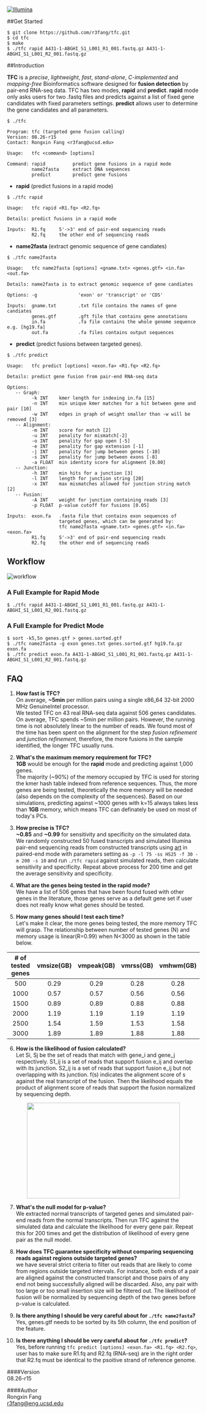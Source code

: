 [![Illumina](https://github.com/r3fang/tfc/tree/master/img/Illumina_logo.jpg)](https://www.illumina.com/)

##Get Started     
```
$ git clone https://github.com/r3fang/tfc.git
$ cd tfc
$ make
$ ./tfc rapid A431-1-ABGHI_S1_L001_R1_001.fastq.gz A431-1-ABGHI_S1_L001_R2_001.fastq.gz
```

##Introduction

**TFC** is a *precise*, *lightweight*, *fast*, *stand-alone*, *C-implemented* and *mapping-free* Bioinformatics software designed for **fusion detection** by pair-end RNA-seq data. TFC has two modes, **rapid** and **predict**. **rapid** mode only asks users for two .fastq files and predicts against a list of fixed gene candidates with fixed parameters settings. **predict** allows user to determine the gene candidates and all parameters.
 
```
$ ./tfc 

Program: tfc (targeted gene fusion calling)
Version: 08.26-r15
Contact: Rongxin Fang <r3fang@ucsd.edu>

Usage:   tfc <command> [options]

Command: rapid          predict gene fusions in a rapid mode
         name2fasta     extract DNA sequences
         predict        predict gene fusions
```

- **rapid** (predict fusions in a rapid mode)

```
$ ./tfc rapid

Usage:   tfc rapid <R1.fq> <R2.fq>

Details: predict fusions in a rapid mode

Inputs:  R1.fq     5'->3' end of pair-end sequencing reads
         R2.fq     the other end of sequencing reads
```

- **name2fasta** (extract genomic sequence of gene candiates)
 
```
$ ./tfc name2fasta

Usage:   tfc name2fasta [options] <gname.txt> <genes.gtf> <in.fa> <out.fa> 

Details: name2fasta is to extract genomic sequence of gene candiates

Options: -g               'exon' or 'transcript' or 'CDS' 

Inputs:  gname.txt        .txt file contains the names of gene candiates
         genes.gtf        .gft file that contains gene annotations
         in.fa            .fa file contains the whole genome sequence e.g. [hg19.fa]
         out.fa           .fa files contains output sequences
```

- **predict** (predict fusions between targeted genes).

```
$ ./tfc predict

Usage:   tfc predict [options] <exon.fa> <R1.fq> <R2.fq>

Details: predict gene fusion from pair-end RNA-seq data

Options:
   -- Graph:
         -k INT    kmer length for indexing in.fa [15]
         -n INT    min unique kmer matches for a hit between gene and pair [10]
         -w INT    edges in graph of weight smaller than -w will be removed [3]
   -- Alignment:
         -m INT    score for match [2]
         -u INT    penality for mismatch[-2]
         -o INT    penality for gap open [-5]
         -e INT    penality for gap extension [-1]
         -j INT    penality for jump between genes [-10]
         -s INT    penality for jump between exons [-8]
         -a FLOAT  min identity score for alignment [0.80]
   -- Junction:
         -h INT    min hits for a junction [3]
         -l INT    length for junction string [20]
         -x INT    max mismatches allowed for junction string match [2]
   -- Fusion:
         -A INT    weight for junction containing reads [3]
         -p FLOAT  p-value cutoff for fusions [0.05]

Inputs:  exon.fa   .fasta file that contains exon sequences of 
                   targeted genes, which can be generated by: 
                   tfc name2fasta <gname.txt> <genes.gtf> <in.fa> <exon.fa>  
         R1.fq     5'->3' end of pair-end sequencing reads
         R2.fq     the other end of sequencing reads
```
## Workflow

![workflow](https://github.com/r3fang/tfc/blob/master/img/workflow.jpg)

### A Full Example for Rapid Mode
```
$ ./tfc rapid A431-1-ABGHI_S1_L001_R1_001.fastq.gz A431-1-ABGHI_S1_L001_R2_001.fastq.gz
```
### A Full Example for Predict Mode
```
$ sort -k5,5n genes.gtf > genes.sorted.gtf
$ ./tfc name2fasta -g exon genes.txt genes.sorted.gtf hg19.fa.gz exon.fa
$ ./tfc predict exon.fa A431-1-ABGHI_S1_L001_R1_001.fastq.gz A431-1-ABGHI_S1_L001_R2_001.fastq.gz
```

## FAQ

 1. **How fast is TFC?**     
 On average, **~5min** per million pairs using a single x86_64 32-bit 2000 MHz GenuineIntel processor.   
 We tested TFC on 43 real RNA-seq data against 506 genes candidates. On average, TFC spends ~5min per million pairs. However, the running time is not absolutely linear to the number of reads. We found most of the time has been spent on the alignment for the step *fusion refinement* and *junction refinement*, therefore, the more fusions in the sample identified, the longer TFC usually runs. 

 2. **What's the maximum memory requirement for TFC?**   
 **1GB** would be enough for the **rapid** mode and predicting against 1,000 genes.   
 The majority (~90%) of the memory occupied by TFC is used for storing the kmer hash table indexed from reference sequences. Thus, the more genes are being tested, theoretically the more memory will be needed (also depends on the complexity of the sequences). Based on our simulations, predicting against ~1000 genes with k=15 always takes less than **1GB** memory, which means TFC can definately be used on most of today's PCs.

 3. **How precise is TFC?**  
 **~0.85** and **~0.99** for sensitivity and specificity on the simulated data.     
 We randomly constructed 50 fused transcripts and simulated Illumina pair-end sequencing reads from constructed transcripts using [art](http://www.niehs.nih.gov/research/resources/software/biostatistics/art/) in paired-end mode with parameters setting as `-p -l 75 -ss HS25 -f 30 -m 200 -s 10` and run ```./tfc rapid``` against simulated reads, then calculate sensitivity and specificity. Repeat above process for 200 time and get the average sensitivity and specificity.

 4. **What are the genes being tested in the rapid mode?**  
 We have a list of 506 genes that have been found fused with other genes in the literature, those genes serve as a default gene set if user does not really know what genes should be tested. 

 5. **How many genes should I test each time?**  
 Let's make it clear, the more genes being tested, the more memory TFC will grasp. The relationship between number of tested genes (N) and memory usage is linear(R=0.99) when N<3000 as shown in the table below.
 
 | # of tested genes  | vmsize(GB) | vmpeak(GB) | vmrss(GB) | vmhwm(GB) |   
 |:------------------:|:-------------:|:-----:|:------:|:-------:|
 | 500  | 0.29	| 0.29	|0.28	| 0.28 |
 | 1000 | 0.57	| 0.57	|0.56	| 0.56 |
 | 1500 | 0.89	| 0.89	|0.88	| 0.88 |
 | 2000 | 1.19	| 1.19	|1.19	| 1.19 |
 | 2500 | 1.54	| 1.59	|1.53	| 1.58 |
 | 3000 | 1.89	| 1.89	|1.88	| 1.88 |
 
 6. **How is the likelihood of fusion calculated?**   
 Let Si, Sj be the set of reads that match with gene_i and gene_j respectively. S1_ij is a set of reads that support fusion e_ij and overlap with its junction. S2_ij is a set of reads that support fusion e_ij but not overlapping with its junction. f(s) indicates the alignment score of s against the real transcript of the fusion. Then the likelihood equals the product of alignment score of reads that support the fusion normalized by sequencing depth.
<p align="center">
  <img src="https://github.com/r3fang/tfc/blob/master/img/likelihood.jpg" width="400px" height="250px">
</p>
 
 7. **What's the null model for p-value?**   
 We extracted normal transcripts of targeted genes and simulated pair-end reads from the normal transcripts. Then run TFC against the simulated data and calculate the likelihood for every gene pair. Repeat this for 200 times and get the distribution of likelihood of every gene pair as the null model. 

 8. **How does TFC guarantee specificity without comparing sequencing reads against regions outside targeted genes?**   
 we have several strict criteria to filter out reads that are likely to come from regions outside targeted intervals. For instance, both ends of a pair are aligned against the constructed transcript and those pairs of any end not being successfully aligned will be discarded. Also, any pair with too large or too small insertion size will be filtered out. The likelihood of fusion will be normalized by sequencing depth of the two genes before p-value is calculated.

 9.  **Is there anything I should be very careful about for `./tfc name2fasta`?**    
 Yes, genes.gtf needs to be sorted by its 5th column, the end position of the feature.

 10. **Is there anything I should be very careful about for `./tfc predict`?**  
 Yes, before running `tfc predict [options] <exon.fa> <R1.fq> <R2.fq>`, user has to make sure R1.fq and R2.fq (RNA-seq) are in the right order that R2.fq must be identical to the psoitive strand of reference genome.         

####Version     
08.26-r15

####Author     
Rongxin Fang    
r3fang@eng.ucsd.edu
